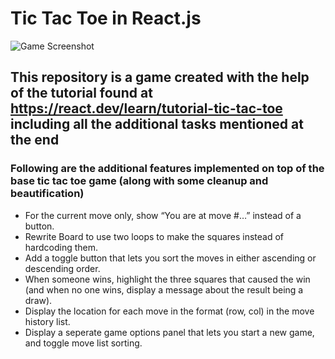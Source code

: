 # Tic Tac Toe in React.js

![Game Screenshot](/ReactTicTacToe/public/gameScreenshot.png)

## This repository is a game created with the help of the tutorial found at https://react.dev/learn/tutorial-tic-tac-toe including all the additional tasks mentioned at the end

### Following are the additional features implemented on top of the base tic tac toe game (along with some cleanup and beautification)
- For the current move only, show “You are at move #…” instead of a button.
- Rewrite Board to use two loops to make the squares instead of hardcoding them.
- Add a toggle button that lets you sort the moves in either ascending or descending order.
- When someone wins, highlight the three squares that caused the win (and when no one wins, display a message about the result being a draw).
- Display the location for each move in the format (row, col) in the move history list.
- Display a seperate game options panel that lets you start a new game, and toggle move list sorting.